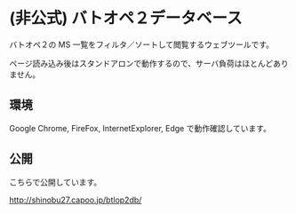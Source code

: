# (非公式) バトオペ２データベース
バトオペ２の MS 一覧をフィルタ／ソートして閲覧するウェブツールです。

ページ読み込み後はスタンドアロンで動作するので、サーバ負荷はほとんどありません。

## 環境
Google Chrome, FireFox, InternetExplorer, Edge で動作確認しています。

## 公開
こちらで公開しています。

http://shinobu27.capoo.jp/btlop2db/

